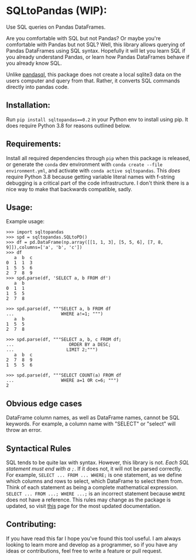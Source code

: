 # SQLtoPandas (WIP):

Use SQL queries on Pandas DataFrames.

Are you comfortable with SQL but not Pandas? Or maybe you're comfortable with Pandas but not SQL? Well, this library allows querying of Pandas DataFrames using SQL syntax. Hopefully it will let you learn SQL if you already understand Pandas, or learn how Pandas DataFrames behave if you already know SQL. 

Unlike [pandasql](https://github.com/yhat/pandasql), this package does not create a local sqlite3 data on the users computer and query from that. Rather, it converts SQL commands directly into pandas code.

## Installation:
Run `pip install sqltopandas==0.2` in your Python env to install using pip. It does require Python 3.8 for reasons outlined below.

## Requirements: 
Install all required dependencies through `pip` when this package is released, or generate the `conda` dev environment with `conda create --file environment.yml`, and activate with `conda active sqltopandas`. This *does* require Python 3.8 because getting variable literal names with f-string debugging is a critical part of the code infrastructure. I don't think there is a nice way to make that backwards compatible, sadly. 

## Usage:
Example usage:
```python3
>>> import sqltopandas
>>> spd = sqltopandas.SQLtoPD()
>>> df = pd.DataFrame(np.array([[1, 1, 3], [5, 5, 6], [7, 8, 9]]),columns=['a', 'b', 'c'])
>>> df
   a  b  c
0  1  1  3
1  5  5  6
2  7  8  9
>>> spd.parse(df, 'SELECT a, b FROM df')
   a  b
0  1  1
1  5  5
2  7  8

>>> spd.parse(df, """SELECT a, b FROM df
...                  WHERE a!=1; """)
   a  b
1  5  5
2  7  8

>>> spd.parse(df, """SELECT a, b, c FROM df;
... 		            ORDER BY a DESC;
...           		   LIMIT 2;""")
   a  b  c
2  7  8  9
1  5  5  6

>>> spd.parse(df, """SELECT COUNT(a) FROM df
...                  WHERE a=1 OR c=6; """)
2
```

## Obvious edge cases 
DataFrame column names, as well as DataFrame names, cannot be SQL keywords. For example, a column name with "SELECT" or "select" will throw an error.

## Syntactical Rules
SQL tends to be quite lax with syntax. However, this library is not. *Each SQL statement must end with a `;`*. If it does not, it will not be parsed correctly. For example, `SELECT ... FROM ... WHERE;` is one statement, as we define which columns and rows to select, which DataFrame to select them from. Think of each statement as being a complete mathematical expression. `SELECT ... FROM ...; WHERE ...;` is an incorrect statement because `WHERE` does not have a reference. This rules may change as the package is updated, so visit [this](https://github.com/jlehrer1/sql-to-pandas) page for the most updated documentation.

## Contributing:
If you have read this far I hope you've found this tool useful. I am always looking to learn more and develop as a programmer, so if you have any ideas or contributions, feel free to write a feature or pull request. 

